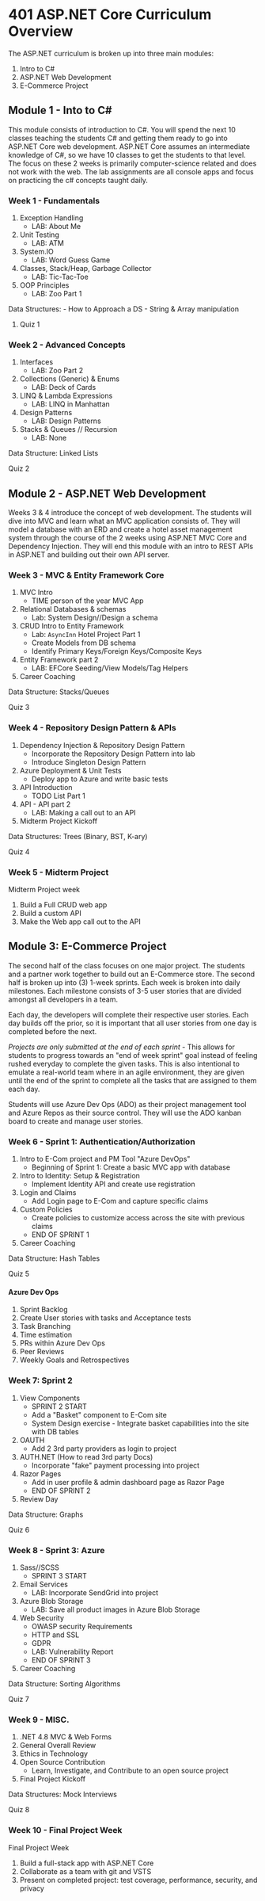 # 401 ASP.NET Core Curriculum Overview

The ASP.NET curriculum is broken up into three main modules:
1. Intro to C#
1. ASP.NET Web Development
1. E-Commerce Project

## Module 1 - Into to C#
This module consists of introduction to C#. You will spend the next 10 classes
teaching the students C# and getting them ready to go into ASP.NET Core web development. ASP.NET Core assumes
an intermediate knowledge of C#, so we have 10 classes to get the students to that level. The focus
on these 2 weeks is primarily computer-science related and does not work with the web. The lab assignments are all
console apps and focus on practicing the c# concepts taught daily.

### Week 1 - Fundamentals
1. Exception Handling
   - LAB: About Me
1. Unit Testing
   - LAB: ATM
1. System.IO
   - LAB: Word Guess Game
1. Classes, Stack/Heap, Garbage Collector
   - LAB: Tic-Tac-Toe
1. OOP Principles
   - LAB: Zoo Part 1

Data Structures: 
	- How to Approach a DS
	- String & Array manipulation
1. Quiz 1

### Week 2 - Advanced Concepts

1. Interfaces
   - LAB: Zoo Part 2
1. Collections (Generic) & Enums
   - LAB: Deck of Cards
1. LINQ & Lambda Expressions
   - LAB: LINQ in Manhattan
1. Design Patterns
   - LAB: Design Patterns
1. Stacks & Queues // Recursion
   - LAB: None

Data Structure: Linked Lists

Quiz 2

## Module 2 - ASP.NET Web Development
Weeks 3 & 4 introduce the concept of web development. The students
will dive into MVC and learn what an MVC application consists of. They will 
model a database with an ERD and create a hotel asset management system through the course
of the 2 weeks using ASP.NET MVC Core and Dependency Injection. They will end this module
with an intro to REST APIs in ASP.NET and building out their own API server. 

### Week 3 - MVC & Entity Framework Core
1. MVC Intro
   - TIME person of the year MVC App
1. Relational Databases & schemas
   - Lab: System Design//Design a schema
1. CRUD Intro to Entity Framework
   - Lab: `AsyncInn` Hotel Project Part 1
	- Create Models from DB schema
	- Identify Primary Keys/Foreign Keys/Composite Keys
1. Entity Framework part 2
   - LAB: EFCore Seeding/View Models/Tag Helpers
1. Career Coaching

Data Structure: Stacks/Queues

Quiz 3

### Week 4 - Repository Design Pattern & APIs
1. Dependency Injection & Repository Design Pattern
   - Incorporate the Repository Design Pattern into lab
   - Introduce Singleton Design Pattern
1. Azure Deployment & Unit Tests
	- Deploy app to Azure and write basic tests
1. API Introduction
   - TODO List Part 1
1. API - API part 2
   - LAB: Making a call out to an API
1. Midterm Project Kickoff

Data Structures: Trees (Binary, BST, K-ary)

Quiz 4

### Week 5 - Midterm Project
Midterm Project week
1. Build a Full CRUD web app
1. Build a custom API
1. Make the Web app call out to the API

## Module 3: E-Commerce Project

The second half of the class focuses on one major project. The students
and a partner work together to build out an E-Commerce store. The second half
is broken up into (3) 1-week sprints. Each week is broken into daily milestones. 
Each milestone consists of 3-5 user stories that are divided amongst all developers
in a team. 

Each day, the developers will complete their respective user stories. Each day builds
off the prior, so it is important that all user stories from one day is completed
before the next. 

*Projects are only submitted at the end of each sprint* - This allows for
students to progress towards an "end of week sprint" goal instead of feeling rushed
everyday to complete the given tasks. This is also intentional to emulate a real-world
team where in an agile environment, they are given until the end of the sprint to complete all the 
tasks that are assigned to them each day. 

Students will use Azure Dev Ops (ADO) as their project management tool and Azure Repos as their source control. They will 
use the ADO kanban board to create and manage user stories. 


### Week 6 - Sprint 1: Authentication/Authorization
1. Intro to E-Com project and PM Tool "Azure DevOps"
	- Beginning of Sprint 1: Create a basic MVC app with database
1. Intro to Identity: Setup & Registration
	- Implement Identity API and create use registration
1. Login and Claims
	- Add Login page to E-Com and capture specific claims
1. Custom Policies
	- Create policies to customize access across the site with previous claims
	- END OF SPRINT 1
1. Career Coaching

Data Structure: Hash Tables

Quiz 5

#### Azure Dev Ops
1. Sprint Backlog
1. Create User stories with tasks and Acceptance tests
1. Task Branching
1. Time estimation
1. PRs within Azure Dev Ops
1. Peer Reviews
1. Weekly Goals and Retrospectives

### Week 7: Sprint 2  
1. View Components
	- SPRINT 2 START
	- Add a "Basket" component to E-Com site
	- System Design exercise - Integrate basket capabilities into the site with DB tables
1. OAUTH
	- Add 2 3rd party providers as login to project
1. AUTH.NET (How to read 3rd party Docs)
	- Incorporate "fake" payment processing into project
1. Razor Pages 
	- Add in user profile & admin dashboard page as Razor Page
	- END OF SPRINT 2
1. Review Day

Data Structure: Graphs 

Quiz 6

### Week 8 - Sprint 3: Azure
1. Sass//SCSS
	- SPRINT 3 START
1. Email Services
	- LAB: Incorporate SendGrid into project 
1. Azure Blob Storage
	- LAB: Save all product images in Azure Blob Storage
1. Web Security
	- OWASP security Requirements
	- HTTP and SSL 
	- GDPR
	- LAB: Vulnerability Report
	- END OF SPRINT 3
1. Career Coaching

Data Structure: Sorting Algorithms


Quiz 7

### Week 9 - MISC.
1. .NET 4.8 MVC & Web Forms
1. General Overall Review
1. Ethics in Technology
1. Open Source Contribution 
	- Learn, Investigate, and Contribute to an open source project
1. Final Project Kickoff

Data Structures: Mock Interviews

Quiz 8

### Week 10 - Final Project Week
Final Project Week

1. Build a full-stack app with ASP.NET Core
1. Collaborate as a team with git and VSTS
1. Present on completed project: test coverage, performance, security, and privacy 

